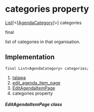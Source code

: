 
<div>

# categories property

</div>


[List](https://api.flutter.dev/flutter/dart-core/List-class.html)[\<[[AgendaCategory](../../models_events_event_agenda_category/AgendaCategory-class.html)]\>]
categories


final




list of categories in that organisation.



## Implementation

``` language-dart
final List<AgendaCategory> categories;
```







1.  [talawa](../../index.html)
2.  [edit_agenda_item_page](../../views_after_auth_screens_events_edit_agenda_item_page/)
3.  [EditAgendaItemPage](../../views_after_auth_screens_events_edit_agenda_item_page/EditAgendaItemPage-class.html)
4.  categories property

##### EditAgendaItemPage class







